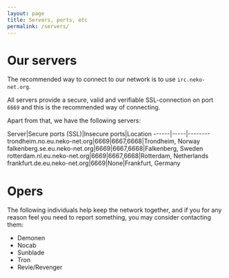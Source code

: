 ```yaml
---
layout: page
title: Servers, ports, etc
permalink: /servers/
---
```


# Our servers

The recommended way to connect to our network is to use
`irc.neko-net.org`.

All servers provide a secure, valid and verifiable SSL-connection on
port `6669` and this is the recommended way of connecting.

Apart from that, we have the following servers:

Server|Secure ports (SSL)|Insecure ports|Location
------|-----|--------
trondheim.no.eu.neko-net.org|6669|6667,6668|Trondheim, Norway
falkenberg.se.eu.neko-net.org|6669|6667,6668|Falkenberg, Sweden
rotterdam.nl.eu.neko-net.org|6669|6667,6668|Rotterdam, Netherlands
frankfurt.de.eu.neko-net.org|6669|None|Frankfurt, Germany


# Opers

The following individuals help keep the network together, and if you
for any reason feel you need to report something, you may consider
contacting them:

* Demonen
* Nocab
* Sunblade
* Tron
* Revie/Revenger

